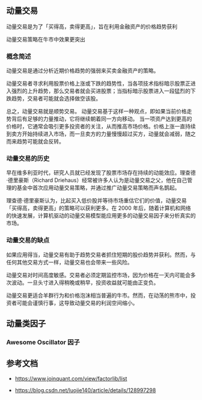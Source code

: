 ## 动量交易

动量交易是为了「买得高，卖得更高」，旨在利用金融资产的价格趋势获利

动量交易策略在牛市中效果更突出

### 概念简述

动量交易是通过分析近期价格趋势的强弱来买卖金融资产的策略。

动量交易者寻求利用股票价格上涨或下跌的趋势性，当各项技术指标暗示股票正进入强烈的上升趋势，那么交易者就会买进股票；当指标暗示股票进入一段猛烈的下跌趋势，交易者可能就会选择做空该股。

总之，动量交易就是顺势交易。 动量交易基于这样一种观点，即如果当前价格走势背后有足够的力量推动，它将继续朝着同一方向移动。 当一项资产达到更高的价格时，它通常会吸引更多投资者的关注，从而推高市场价格。价格上涨一直持续到卖方开始持续进入市场，而一旦卖方的力量慢慢超过买方，动量就会减弱，随之而来趋势可能就会反转。 

### 动量交易的历史

早在维多利亚时代，研究人员就已经发现了股票市场存在持续的动能效应。理查德·德里豪斯（Richard Driehaus）经常被许多人认为是动量交易之父，他在自己管理的基金中首次应用动量交易策略，并通过推广动量交易策略而声名鹊起。

理查德·德里豪斯认为，比起买入低价股并等待市场重估它们的价值，动量交易「买得高，卖得更高」的策略可以获利更多。在 2000 年后，随着计算机和网络的快速发展，计算机驱动的动量交易模型能应用更多的动量交易因子来分析真实的市场。

### 动量交易的缺点

如果应用得当，动量交易有助于趋势交易者抓住短期的股价趋势并获利。然而，与任何其他交易方式一样，动量交易也会带来一些风险。

动量交易对时间高度敏感。交易者必须定期监控市场，因为价格在一天内可能会多次波动。一旦头寸进入得稍晚或稍早，投资收益就可能由正变负。

动量交易更适合羊群行为和价格泡沫相当普遍的牛市。然而，在动荡的熊市中，投资者可能会谨慎行事，这导致动量交易的利润空间缩小。

## 动量类因子

### Awesome Oscillator 因子



## 参考文档

- <https://www.joinquant.com/view/factorlib/list>

- <https://blog.csdn.net/luojie140/article/details/128997298>
